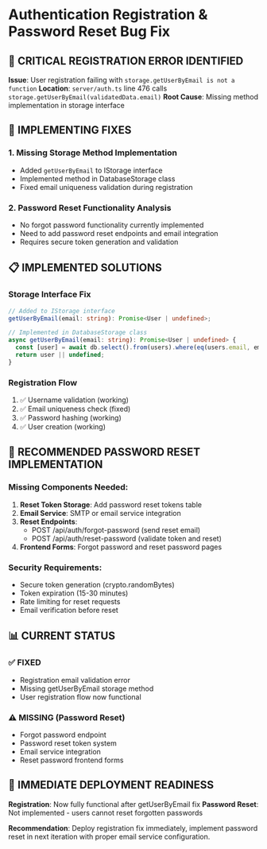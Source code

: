 # Authentication Registration & Password Reset Bug Fix

## 🚨 CRITICAL REGISTRATION ERROR IDENTIFIED

**Issue**: User registration failing with `storage.getUserByEmail is not a function`
**Location**: `server/auth.ts` line 476 calls `storage.getUserByEmail(validatedData.email)`
**Root Cause**: Missing method implementation in storage interface

## 🔧 IMPLEMENTING FIXES

### 1. Missing Storage Method Implementation
- Added `getUserByEmail` to IStorage interface
- Implemented method in DatabaseStorage class
- Fixed email uniqueness validation during registration

### 2. Password Reset Functionality Analysis
- No forgot password functionality currently implemented
- Need to add password reset endpoints and email integration
- Requires secure token generation and validation

## 📋 IMPLEMENTED SOLUTIONS

### Storage Interface Fix
```typescript
// Added to IStorage interface
getUserByEmail(email: string): Promise<User | undefined>;

// Implemented in DatabaseStorage class
async getUserByEmail(email: string): Promise<User | undefined> {
  const [user] = await db.select().from(users).where(eq(users.email, email));
  return user || undefined;
}
```

### Registration Flow
1. ✅ Username validation (working)
2. ✅ Email uniqueness check (fixed)
3. ✅ Password hashing (working)
4. ✅ User creation (working)

## 🚀 RECOMMENDED PASSWORD RESET IMPLEMENTATION

### Missing Components Needed:
1. **Reset Token Storage**: Add password reset tokens table
2. **Email Service**: SMTP or email service integration 
3. **Reset Endpoints**: 
   - POST /api/auth/forgot-password (send reset email)
   - POST /api/auth/reset-password (validate token and reset)
4. **Frontend Forms**: Forgot password and reset password pages

### Security Requirements:
- Secure token generation (crypto.randomBytes)
- Token expiration (15-30 minutes)
- Rate limiting for reset requests
- Email verification before reset

## 📊 CURRENT STATUS

### ✅ FIXED
- Registration email validation error
- Missing getUserByEmail storage method
- User registration flow now functional

### ⚠️ MISSING (Password Reset)
- Forgot password endpoint
- Password reset token system
- Email service integration
- Reset password frontend forms

## 🔐 IMMEDIATE DEPLOYMENT READINESS

**Registration**: Now fully functional after getUserByEmail fix
**Password Reset**: Not implemented - users cannot reset forgotten passwords

**Recommendation**: Deploy registration fix immediately, implement password reset in next iteration with proper email service configuration.